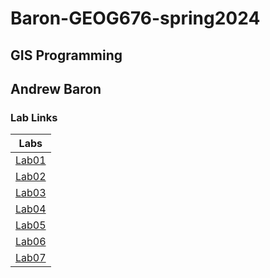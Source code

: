 # Baron-GEOG676-spring2024
## GIS Programming
## Andrew Baron
### Lab Links

| Labs   |
| :----: |
|[Lab01](labs/Lab01/README.md)|
|[Lab02](labs/Lab02/README.md)|
|[Lab03](labs/Lab03/README.md)|
|[Lab04](labs/Lab04/README.md)|
|[Lab05](labs/Lab05/README.md)|
|[Lab06](labs/Lab06/README.md)|
|[Lab07](labs/Lab07/README.md)|
